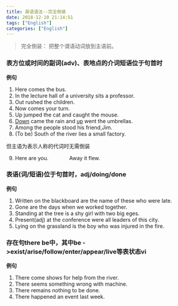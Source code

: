 ```yaml
---
title: 英语语法--完全倒装
date: 2018-12-10 21:14:51
tags: ["English"]
categories: ["English"]
---
```


> 完全倒装： 把整个谓语动词放到主语前。

### 表方位或时间的副词(adv)、表地点的介词短语位于句首时
**例句**
1. Here comes the bus.
2. In the lecture hall of a university sits a professor.
3. Out rushed the children.
4. Now comes your turn.
5. Up jumped the cat and caught the mouse.
6. <u>Down</u> came the rain and <u>up</u> went the umbrellas.
7. Among the people stood his friend,Jim.
8. (To be) South of the river lies a small factory.

但主语为表示人称的代词时无需倒装

9. Here are you.&emsp;&emsp;&emsp;&emsp;Away it flew.

### 表语(词/短语)位于句首时，adj/doing/done
**例句**
1. Written on the blackboard are the name of these who were late.
2. Gone are the days when we worked together.
3. Standing at the tree is a shy girl with two big eges.
4. Present(adj) at the conference were all leaders of this city.
5. Lying on the grassland is the boy who was injured in the fire.

### 存在句there be中，其中be \->exist/arise/follow/enter/appear/live等表状态vi
**例句**
1. There come shows for help from the river.
2. There seems something wrong with machine.
3. There remains nothing to be done.
4. There happened an event last week.
